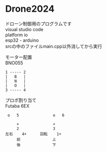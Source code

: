 # Drone2024

ドローン制御用のプログラムです  
visual studio code   
platform io   
esp32 - arduino  
srcの中のファイルmain.cpp以外消してから実行  

  モーター配置  
BNO055

    1 ----- 2  
    |   B   |
    |   N   |  
    |   O   |  
    3 ----- 4  

プロポ割り当て  
Futaba 6EX  

     o   5               o   6

         +               +
         2               3
    左右    4+      回転    1+
         前              上  
         後              下